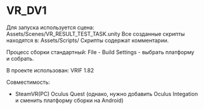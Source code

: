 # VR_DV1

Для запуска используется сцена: Assets/Scenes/VR_RESULT_TEST_TASK.unity
Все созданные скрипты находятся в: Assets/Scripts/
Скрипты содержат комментарии.

Процесс сборки стандартный: File - Build Settings - выбрать платформу и собрать.

В проекте использован: VRIF 1.82

Совместимость:
- SteamVR(PC)
  Oculus Quest (однако, нужно добавить Oculus Integation и сменить платформу сборки на Android)
